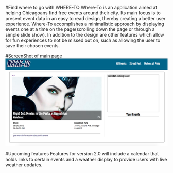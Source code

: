 #Find where to go with WHERE-TO
Where-To is an application aimed at helping Chicagoans find free events around their city. Its main focus is to present event data in an easy to read design, thereby creating a better user experience. Where-To accomplishes a minimalistic approach by displaying events one at a time on the page(scrolling down the page or through a simple slide show). In addition to the design are other features which allow for fun experiences to not be missed out on, such as allowing the user to save their chosen events.

#ScreenShot of main page
![main page](/mainpage.png)



#Upcoming features
Features for version 2.0 will include a calendar that holds links to certain events and a weather display to provide users with live weather updates.



